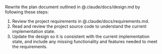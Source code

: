 Rewrite the plan document outlined in @.claude/docs/design.md by following these steps:

1. Review the project requirements in @.claude/docs/requirements.md.
2. Read and review the project source code to understand the current implementation state.
3. Update the design so it is consistent with the current implementation state, and include any missing functionality and features needed to meet the requirements.